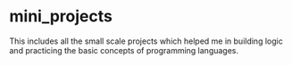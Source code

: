 # mini_projects
This includes all the small scale projects which helped me in building logic and practicing the basic concepts of programming languages.
